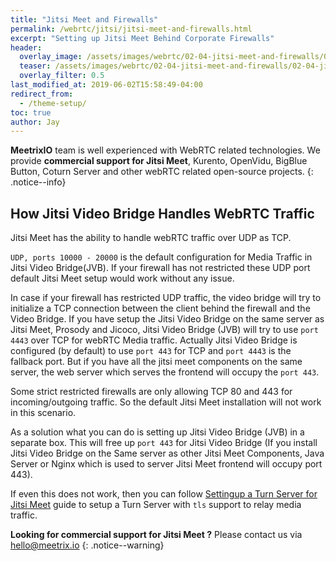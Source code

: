 ```yaml
---
title: "Jitsi Meet and Firewalls"
permalink: /webrtc/jitsi/jitsi-meet-and-firewalls.html
excerpt: "Setting up Jitsi Meet Behind Corporate Firewalls"
header:
  overlay_image: /assets/images/webrtc/02-04-jitsi-meet-and-firewalls/02-04-jitsi-meet-and-firewall.jpg
  teaser: /assets/images/webrtc/02-04-jitsi-meet-and-firewalls/02-04-jitsi-meet-and-firewall.jpg
  overlay_filter: 0.5
last_modified_at: 2019-06-02T15:58:49-04:00
redirect_from:
  - /theme-setup/
toc: true
author: Jay
---
```


**MeetrixIO** team is well experienced with WebRTC related technologies.
We provide **commercial support for Jitsi Meet**, Kurento, OpenVidu, BigBlue Button, Coturn Server and other webRTC related open-source projects.
{: .notice--info}

## How Jitsi Video Bridge Handles WebRTC Traffic

Jitsi Meet has the ability to handle webRTC traffic over UDP as TCP.

`UDP, ports 10000 - 20000` is the default configuration for Media Traffic in Jitsi Video Bridge(JVB). If your firewall has not restricted these UDP port default Jitsi Meet setup would work without any issue.

In case if your firewall has restricted UDP traffic, the video bridge will try to initialize a TCP connection between the client behind the firewall and the Video Bridge. If you have setup the Jitsi Video Bridge on the same server as Jitsi Meet, Prosody and Jicoco, Jitsi Video Bridge (JVB) will try to use `port 4443` over TCP for webRTC Media traffic. Actually Jitsi Video Bridge is configured (by default) to use `port 443` for TCP and `port 4443` is the fallback port. But if you have all the jitsi meet components on the same server, the web server which serves the frontend will occupy the `port 443`.

Some strict restricted firewalls are only allowing TCP 80 and 443 for incoming/outgoing traffic. So the default Jitsi Meet installation will not work in this scenario.

As a solution what you can do is setting up Jitsi Video Bridge (JVB) in a separate box. This will free up `port 443` for Jitsi Video Bridge (If you install Jitsi Video Bridge on the Same server as other Jitsi Meet Components, Java Server or Nginx which is used to server Jitsi Meet frontend will occupy port 443).

If even this does not work, then you can follow [Settingup a Turn Server for Jitsi Meet](https://meetrix.io/blog/webrtc/jitsi/setting-up-a-turn-server-for-jitsi-meet.html) guide to setup a Turn Server with `tls` support to relay media traffic.

**Looking for commercial support for Jitsi Meet ?** Please contact us via [hello@meetrix.io](https://meetrix.io/contact-us)
{: .notice--warning}